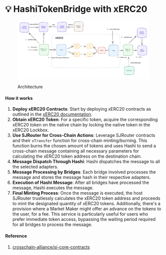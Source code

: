 # 💡 HashiTokenBridge with xERC20

<figure><img src="../../.gitbook/assets/diagram (3).png" alt=""><figcaption><p>Architecture</p></figcaption></figure>



#### How it works

1. **Deploy xERC20 Contracts**: Start by deploying xERC20 contracts as outlined in the [xERC20 documentation](https://docs.connext.network/usecases/xerc20).
2. **Obtain xERC20 Token**: For a specific token, acquire the corresponding xERC20 token on the native chain by locking the native token in the xERC20 Lockbox.
3. **Use SJRouter for Cross-Chain Actions**: Leverage SJRouter contracts and their `xTransfer` function for cross-chain minting/burning. This function burns the chosen amount of tokens and uses Hashi to send a cross-chain message containing all necessary parameters for calculating the xERC20 token address on the destination chain.
4. **Message Dispatch Through Hashi**: Hashi dispatches the message to all the selected adapters.
5. **Message Processing by Bridges**: Each bridge involved processes the message and stores the message hash in their respective adapters.
6. **Execution of Hashi Message**: After all bridges have processed the message, Hashi executes the message.
7. **Final Minting Process**: Once the message is executed, the host SJRouter trustlessly calculates the xERC20 token address and proceeds to mint the designated quantity of xERC20 tokens. Additionally, there's a provision where a Market Maker might offer an advance on the tokens to the user, for a fee. This service is particularly useful for users who prefer immediate token access, bypassing the waiting period required for all bridges to process the message.

#### Reference

1. [crosschain-alliance/sj-core-contracts](https://github.com/crosschain-alliance/sj-core-contracts?tab=readme-ov-file)
